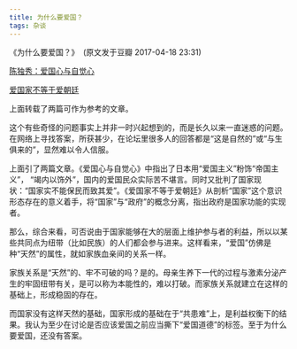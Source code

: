 ```yaml
---
title: 为什么要爱国？
tags: 杂谈
---
```


《为什么要爱国？》  (原文发于豆瓣 2017-04-18 23:31)

[陈独秀：爱国心与自觉心](https://pichu.moe/2021/10/02/chenduxiu-patriotism-and-consciousness.html)

[爱国家不等于爱朝廷](https://pichu.moe/2021/10/01/loving-the-country-does-not-mean-loving-the-court.html)

上面转载了两篇可作为参考的文章。

这个有些奇怪的问题事实上并非一时兴起想到的，而是长久以来一直迷惑的问题。在网络上寻找答案，所获甚少，在论坛里很多人的回答都是“这是自然的”或“与生俱来的”，显然难以令人信服。

上面引了两篇文章。《爱国心与自觉心》中指出了日本用“爱国主义”粉饰“帝国主义”， “竭内以饰外”，国内的爱国民众实际苦不堪言。同时又批判了国家现状：“国家实不能保民而致其爱”。《爱国家不等于爱朝廷》从剖析“国家”这个意识形态存在的意义着手，将“国家”与“政府”的概念分离，指出政府是国家功能的实现者。

那么，综合来看，可否说由于国家能够在大的层面上维护参与者的利益，所以以某些共同点为纽带（比如民族）的人们都会参与进来。这样看来，“爱国”仿佛是种“天然”的属性，就如家族血亲间的关系一样。

家族关系是“天然”的、牢不可破的吗？是的。母亲生养下一代的过程与激素分泌产生的牢固纽带有关，是可以称为本能性的，难以打破。而家族关系就建立在这样的基础上，形成稳固的存在。

而国家没有这样天然的基础，国家形成的基础在于“共患难”上，是利益权衡下的结果。我认为至少在讨论是否应该爱国之前应当撕下“爱国道德”的标签。至于为什么要爱国，还没有答案。